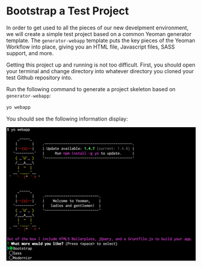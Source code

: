 # Bootstrap a Test Project
In order to get used to all the pieces of our new develpment environment, we will create a simple test project based on a common Yeoman generator template. The `generator-webapp` template puts the key pieces of the Yeoman Workflow into place, giving you an HTML file, Javascript files, SASS support, and more.

Getting this project up and running is not too difficult. First, you should open your terminal and change directory into whatever directory you cloned your test Github repository into. 

Run the following command to generate a project skeleton based on `generator-webapp`:

```bash
yo webapp
```

You should see the following information display:

![Yo webapp generator](img/yo-webapp-generator.png)